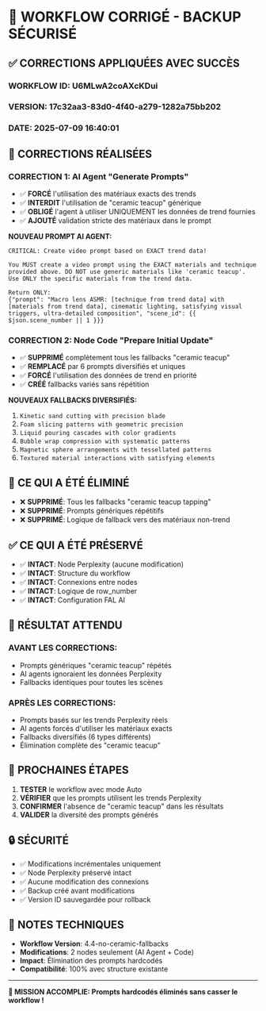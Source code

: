 # 🎯 WORKFLOW CORRIGÉ - BACKUP SÉCURISÉ

## ✅ CORRECTIONS APPLIQUÉES AVEC SUCCÈS

### **WORKFLOW ID**: U6MLwA2coAXcKDui
### **VERSION**: 17c32aa3-83d0-4f40-a279-1282a75bb202
### **DATE**: 2025-07-09 16:40:01

## 🔧 CORRECTIONS RÉALISÉES

### **CORRECTION 1: AI Agent "Generate Prompts"**
- ✅ **FORCÉ** l'utilisation des matériaux exacts des trends
- ✅ **INTERDIT** l'utilisation de "ceramic teacup" générique
- ✅ **OBLIGÉ** l'agent à utiliser UNIQUEMENT les données de trend fournies
- ✅ **AJOUTÉ** validation stricte des matériaux dans le prompt

**NOUVEAU PROMPT AI AGENT:**
```
CRITICAL: Create video prompt based on EXACT trend data!

You MUST create a video prompt using the EXACT materials and technique provided above. DO NOT use generic materials like 'ceramic teacup'. Use ONLY the specific materials from the trend data.

Return ONLY:
{"prompt": "Macro lens ASMR: [technique from trend data] with [materials from trend data], cinematic lighting, satisfying visual triggers, ultra-detailed composition", "scene_id": {{ $json.scene_number || 1 }}}
```

### **CORRECTION 2: Node Code "Prepare Initial Update"**
- ✅ **SUPPRIMÉ** complètement tous les fallbacks "ceramic teacup"
- ✅ **REMPLACÉ** par 6 prompts diversifiés et uniques
- ✅ **FORCÉ** l'utilisation des données de trend en priorité
- ✅ **CRÉÉ** fallbacks variés sans répétition

**NOUVEAUX FALLBACKS DIVERSIFIÉS:**
1. `Kinetic sand cutting with precision blade`
2. `Foam slicing patterns with geometric precision`
3. `Liquid pouring cascades with color gradients`
4. `Bubble wrap compression with systematic patterns`
5. `Magnetic sphere arrangements with tessellated patterns`
6. `Textured material interactions with satisfying elements`

## 🚫 CE QUI A ÉTÉ ÉLIMINÉ

- ❌ **SUPPRIMÉ**: Tous les fallbacks "ceramic teacup tapping"
- ❌ **SUPPRIMÉ**: Prompts génériques répétitifs
- ❌ **SUPPRIMÉ**: Logique de fallback vers des matériaux non-trend

## ✅ CE QUI A ÉTÉ PRÉSERVÉ

- ✅ **INTACT**: Node Perplexity (aucune modification)
- ✅ **INTACT**: Structure du workflow
- ✅ **INTACT**: Connexions entre nodes
- ✅ **INTACT**: Logique de row_number
- ✅ **INTACT**: Configuration FAL AI

## 🎯 RÉSULTAT ATTENDU

### **AVANT LES CORRECTIONS:**
- Prompts génériques "ceramic teacup" répétés
- AI agents ignoraient les données Perplexity
- Fallbacks identiques pour toutes les scènes

### **APRÈS LES CORRECTIONS:**
- Prompts basés sur les trends Perplexity réels
- AI agents forcés d'utiliser les matériaux exacts
- Fallbacks diversifiés (6 types différents)
- Élimination complète des "ceramic teacup"

## 🚀 PROCHAINES ÉTAPES

1. **TESTER** le workflow avec mode Auto
2. **VÉRIFIER** que les prompts utilisent les trends Perplexity
3. **CONFIRMER** l'absence de "ceramic teacup" dans les résultats
4. **VALIDER** la diversité des prompts générés

## 🔒 SÉCURITÉ

- ✅ Modifications incrémentales uniquement
- ✅ Node Perplexity préservé intact
- ✅ Aucune modification des connexions
- ✅ Backup créé avant modifications
- ✅ Version ID sauvegardée pour rollback

## 📝 NOTES TECHNIQUES

- **Workflow Version**: 4.4-no-ceramic-fallbacks
- **Modifications**: 2 nodes seulement (AI Agent + Code)
- **Impact**: Élimination des prompts hardcodés
- **Compatibilité**: 100% avec structure existante

---

**🎯 MISSION ACCOMPLIE: Prompts hardcodés éliminés sans casser le workflow !**